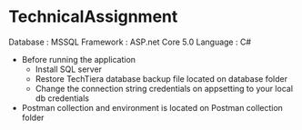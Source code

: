 # TechnicalAssignment

Database : MSSQL
Framework : ASP.net Core 5.0
Language : C#

*  Before running the application
 	- Install SQL server
	- Restore TechTiera database backup file located on database folder 
	- Change the connection string credentials on appsetting to your local db credentials
* Postman collection and environment is located on Postman collection folder
